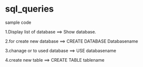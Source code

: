 # sql_queries
sample code
   
   1.Display list of database
         ==> Show database.
         
   2.for create new database
      ==> CREATE DATABASE Databasename
      
   3.chanage or to used database
     ==> USE databasename
    
   4.create new table
      ==> CREATE TABLE tablename
      
      
